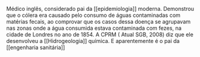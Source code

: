 Médico inglês, considerado pai da [[epidemiologia]] moderna. Demonstrou que o cólera era causado pelo consumo de águas contaminadas com matérias fecais, ao comprovar que os casos dessa doença se agrupavam nas zonas onde a água consumida estava contaminada com fezes, na cidade de Londres no ano de 1854. A CPRM ( Atual SGB, 2008) diz que ele desenvolveu a [[Hidrogeologia]] química. E aparentemente é o pai da [[engenharia sanitária]]